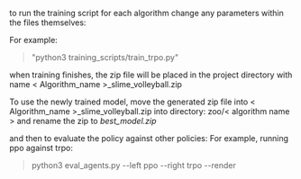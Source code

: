 to run the training script for each algorithm change any parameters within the files themselves:

For example:
> "python3 training_scripts/train_trpo.py"


when training finishes, the zip file will be placed in the project directory with name < Algorithm_name >_slime_volleyball.zip

To use the newly trained model, move the generated zip file into < Algorithm_name >_slime_volleyball.zip into directory: zoo/< algorithm name > and rename the zip to *best_model.zip*

and then to evaluate the policy against other policies:
For example, running ppo against trpo:
> python3 eval_agents.py --left ppo --right trpo --render